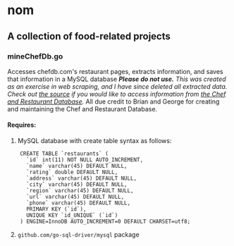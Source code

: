 # nom
## A collection of food-related projects

### mineChefDb.go
Accesses chefdb.com's restaurant pages, extracts information, and saves that information in a MySQL database
_**Please do not use.** This was created as an exercise in web scraping, and I have since deleted all extracted data. Check out [the source](http://chefdb.com/pl) if you would like to access information from [the Chef and Restaurant Database](http://chefdb.com)._
All due credit to Brian and George for creating and maintaining the Chef and Restaurant Database.

#### Requires:
1. MySQL database with create table syntax as follows:
```
	CREATE TABLE `restaurants` (
	  `id` int(11) NOT NULL AUTO_INCREMENT,
	  `name` varchar(45) DEFAULT NULL,
	  `rating` double DEFAULT NULL,
	  `address` varchar(45) DEFAULT NULL,
	  `city` varchar(45) DEFAULT NULL,
	  `region` varchar(45) DEFAULT NULL,
	  `url` varchar(45) DEFAULT NULL,
	  `phone` varchar(45) DEFAULT NULL,
	  PRIMARY KEY (`id`),
	  UNIQUE KEY `id_UNIQUE` (`id`)
	) ENGINE=InnoDB AUTO_INCREMENT=0 DEFAULT CHARSET=utf8;
```
2. `github.com/go-sql-driver/mysql` package
